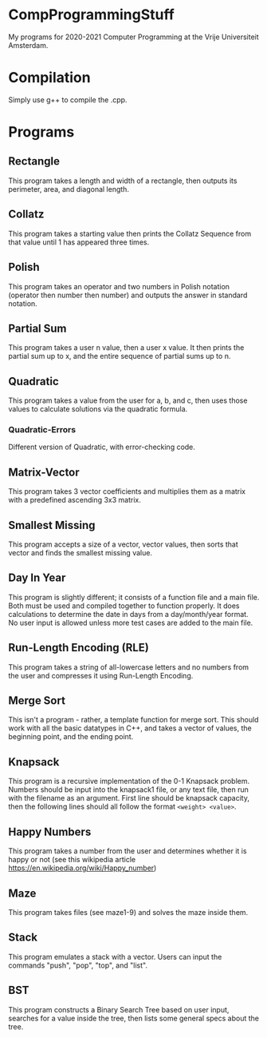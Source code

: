 # CompProgrammingStuff
My programs for 2020-2021 Computer Programming at the Vrije Universiteit Amsterdam.

# Compilation
Simply use g++ to compile the .cpp.

# Programs
## Rectangle
This program takes a length and width of a rectangle, then outputs its perimeter, area, and diagonal length.

## Collatz
This program takes a starting value then prints the Collatz Sequence from that value until 1 has appeared three times.

## Polish
This program takes an operator and two numbers in Polish notation (operator then number then number) and outputs the answer in standard notation.

## Partial Sum
This program takes a user n value, then a user x value. It then prints the partial sum up to x, and the entire sequence of partial sums up to n.

## Quadratic
This program takes a value from the user for a, b, and c, then uses those values to calculate solutions via the quadratic formula.

### Quadratic-Errors
Different version of Quadratic, with error-checking code.

## Matrix-Vector
This program takes 3 vector coefficients and multiplies them as a matrix with a predefined ascending 3x3 matrix.

## Smallest Missing
This program accepts a size of a vector, vector values, then sorts that vector and finds the smallest missing value.

## Day In Year
This program is slightly different; it consists of a function file and a main file. Both must be used and compiled together to function properly. It does calculations to determine the date in days from a day/month/year format. No user input is allowed unless more test cases are added to the main file.

## Run-Length Encoding (RLE)
This program takes a string of all-lowercase letters and no numbers from the user and compresses it using Run-Length Encoding.

## Merge Sort
This isn't a program - rather, a template function for merge sort. This should work with all the basic datatypes in C++, and takes a vector of values, the beginning point, and the ending point.

## Knapsack
This program is a recursive implementation of the 0-1 Knapsack problem. Numbers should be input into the knapsack1 file, or any text file, then run with the filename as an argument. First line should be knapsack capacity, then the following lines should all follow the format `<weight> <value>`.

## Happy Numbers
This program takes a number from the user and determines whether it is happy or not (see this wikipedia article https://en.wikipedia.org/wiki/Happy_number)

## Maze
This program takes files (see maze1-9) and solves the maze inside them.

## Stack
This program emulates a stack with a vector. Users can input the commands "push", "pop", "top", and "list".

## BST
This program constructs a Binary Search Tree based on user input, searches for a value inside the tree, then lists some general specs about the tree.